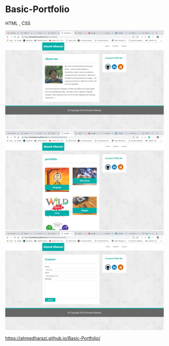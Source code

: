 # Basic-Portfolio

HTML , CSS


![app image](/assets/images/pic1.png)
![app image](/assets/images/pic2.png)
![app image](/assets/images/pic3.png)

https://ahmedharazi.github.io/Basic-Portfolio/

